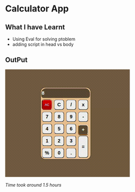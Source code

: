 # Calculator App


## What I have Learnt
- Using Eval for solving ptoblem
- adding script in head vs body

## OutPut
![Calculator](./calculator.gif)

*Time took around 1.5 hours*